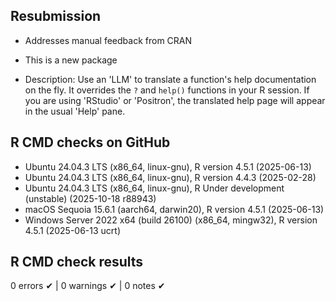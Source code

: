 ## Resubmission

- Addresses manual feedback from CRAN

- This is a new package

- Description: Use an 'LLM' to translate a function's help documentation on the fly.
It  overrides the `?` and `help()` functions in your R session. If you are 
using 'RStudio' or 'Positron', the translated help page will appear in the usual
'Help' pane.

## R CMD checks on GitHub

- Ubuntu 24.04.3 LTS (x86_64, linux-gnu), R version 4.5.1 (2025-06-13)
- Ubuntu 24.04.3 LTS (x86_64, linux-gnu), R version 4.4.3 (2025-02-28)
- Ubuntu 24.04.3 LTS (x86_64, linux-gnu), R Under development (unstable) (2025-10-18 r88943)
- macOS Sequoia 15.6.1 (aarch64, darwin20), R version 4.5.1 (2025-06-13)
- Windows Server 2022 x64 (build 26100) (x86_64, mingw32), R version 4.5.1 (2025-06-13 ucrt)

## R CMD check results

0 errors ✔ | 0 warnings ✔ | 0 notes ✔
